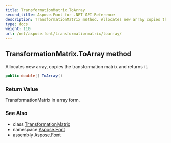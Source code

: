 ```yaml
---
title: TransformationMatrix.ToArray
second_title: Aspose.Font for .NET API Reference
description: TransformationMatrix method. Allocates new array copies the transformation matrix and returns it
type: docs
weight: 110
url: /net/aspose.font/transformationmatrix/toarray/
---
```

## TransformationMatrix.ToArray method

Allocates new array, copies the transformation matrix and returns it.

```csharp
public double[] ToArray()
```

### Return Value

TransformationMatrix in array form.

### See Also

* class [TransformationMatrix](../)
* namespace [Aspose.Font](../../../aspose.font/)
* assembly [Aspose.Font](../../../)


